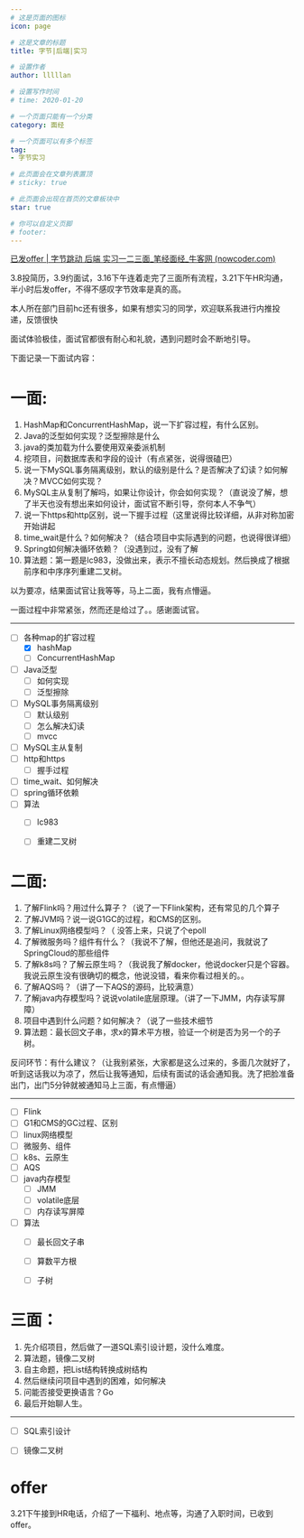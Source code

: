 ```yaml
---
# 这是页面的图标
icon: page

# 这是文章的标题
title: 字节|后端|实习

# 设置作者
author: lllllan

# 设置写作时间
# time: 2020-01-20

# 一个页面只能有一个分类
category: 面经

# 一个页面可以有多个标签
tag:
- 字节实习

# 此页面会在文章列表置顶
# sticky: true

# 此页面会出现在首页的文章板块中
star: true

# 你可以自定义页脚
# footer: 
---
```




[已发offer | 字节跳动 后端 实习一二三面_笔经面经_牛客网 (nowcoder.com)](https://www.nowcoder.com/discuss/870251)



3.8投简历，3.9约面试，3.16下午连着走完了三面所有流程，3.21下午HR沟通，半小时后发offer，不得不感叹字节效率是真的高。  



 本人所在部门目前hc还有很多，如果有想实习的同学，欢迎联系我进行内推投递，反馈很快

 

 面试体验极佳，面试官都很有耐心和礼貌，遇到问题时会不断地引导。

 下面记录一下面试内容：

#  **一面:** 

1. HashMap和ConcurrentHashMap，说一下扩容过程，有什么区别。
2. Java的泛型如何实现？泛型擦除是什么
3. java的类加载为什么要使用双亲委派机制
4. 挖项目，问数据库表和字段的设计（有点紧张，说得很磕巴）
5. 说一下MySQL事务隔离级别，默认的级别是什么？是否解决了幻读？如何解决？MVCC如何实现？
6. MySQL主从复制了解吗，如果让你设计，你会如何实现？（直说没了解，想了半天也没有想出来如何设计，面试官不断引导，奈何本人不争气）
7. 说一下https和http区别，说一下握手过程（这里说得比较详细，从非对称加密开始讲起
8. time_wait是什么？如何解决？（结合项目中实际遇到的问题，也说得很详细）
9. Spring如何解决循环依赖？（没遇到过，没有了解
10. 算法题：第一题是lc983，没做出来，表示不擅长动态规划。然后换成了根据前序和中序序列重建二叉树。

 以为要凉，结果面试官让我等等，马上二面，我有点懵逼。

 一面过程中非常紧张，然而还是给过了。。感谢面试官。  

---

- [ ] 各种map的扩容过程
    - [x] hashMap
    - [ ] ConcurrentHashMap
- [ ] Java泛型
    - [ ] 如何实现
    - [ ] 泛型擦除
- [ ] MySQL事务隔离级别
    - [ ] 默认级别
    - [ ] 怎么解决幻读
    - [ ] mvcc
- [ ] MySQL主从复制
- [ ] http和https
    - [ ] 握手过程
- [ ] time_wait、如何解决
- [ ] spring循环依赖
- [ ] 算法
    - [ ] lc983
    - [ ] 重建二叉树



#  **二面:** 

1. 了解Flink吗？用过什么算子？（说了一下Flink架构，还有常见的几个算子
2. 了解JVM吗？说一说G1GC的过程，和CMS的区别。
3. 了解Linux网络模型吗？（ 没答上来，只说了个epoll
4. 了解微服务吗？组件有什么？（我说不了解，但他还是追问，我就说了SpringCloud的那些组件
5. 了解k8s吗？了解云原生吗？（我说我了解docker，他说docker只是个容器。我说云原生没有很确切的概念，他说没错，看来你看过相关的。。
6. 了解AQS吗？（讲了一下AQS的源码，比较满意）
7. 了解java内存模型吗？说说volatile底层原理。（讲了一下JMM，内存读写屏障）
8. 项目中遇到什么问题？如何解决？（说了一些技术细节
9. 算法题：最长回文子串，求x的算术平方根，验证一个树是否为另一个的子树。

 反问环节：有什么建议？（让我别紧张，大家都是这么过来的，多面几次就好了，听到这话我以为凉了，然后让我等通知，后续有面试的话会通知我。洗了把脸准备出门，出门5分钟就被通知马上三面，有点懵逼）  

---

- [ ] Flink
- [ ] G1和CMS的GC过程、区别
- [ ] linux网络模型
- [ ] 微服务、组件
- [ ] k8s、云原生
- [ ] AQS
- [ ] java内存模型
    - [ ] JMM
    - [ ] volatile底层
    - [ ] 内存读写屏障
- [ ] 算法
    - [ ] 最长回文子串
    - [ ] 算数平方根
    - [ ] 子树



#  **三面：** 

1. 先介绍项目，然后做了一道SQL索引设计题，没什么难度。
2. 算法题，镜像二叉树
3. 自主命题，把List结构转换成树结构
4.  然后继续问项目中遇到的困难，如何解决
5. 问能否接受更换语言？Go
6. 最后开始聊人生。

---

- [ ] SQL索引设计
- [ ] 镜像二叉树



#  offer 

 3.21下午接到HR电话，介绍了一下福利、地点等，沟通了入职时间，已收到offer。
